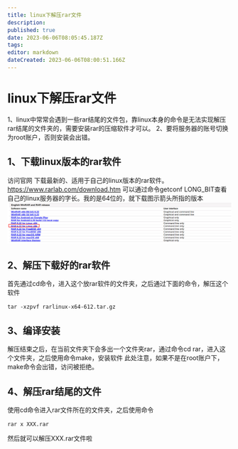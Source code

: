 ```yaml
---
title: linux下解压rar文件
description: 
published: true
date: 2023-06-06T08:05:45.187Z
tags: 
editor: markdown
dateCreated: 2023-06-06T08:00:51.166Z
---
```


# linux下解压rar文件
1、linux中常常会遇到一些rar结尾的文件包，靠linux本身的命令是无法实现解压rar结尾的文件夹的，需要安装rar的压缩软件才可以。
2、要将服务器的账号切换为root账户，否则安装会出错。

## 1、下载linux版本的rar软件
访问官网 下载最新的、适用于自己的linux版本的rar软件。https://www.rarlab.com/download.htm
可以通过命令getconf LONG_BIT查看自己的linux服务器的字长。我的是64位的，就下载图示箭头所指的版本
![2023-6-6_93983.png](/2023-6-6_93983.png)
## 2、解压下载好的rar软件
首先通过cd命令，进入这个放rar软件的文件夹，之后通过下面的命令，解压这个软件
```
tar -xzpvf rarlinux-x64-612.tar.gz 
```
## 3、编译安装
解压结束之后，在当前文件夹下会多出一个文件夹rar，通过命令cd rar，进入这个文件夹，之后使用命令make，安装软件
此处注意，如果不是在root账户下，make命令会出错，访问被拒绝。

## 4、解压rar结尾的文件
使用cd命令进入rar文件所在的文件夹，之后使用命令
```
rar x XXX.rar 
```
然后就可以解压XXX.rar文件啦